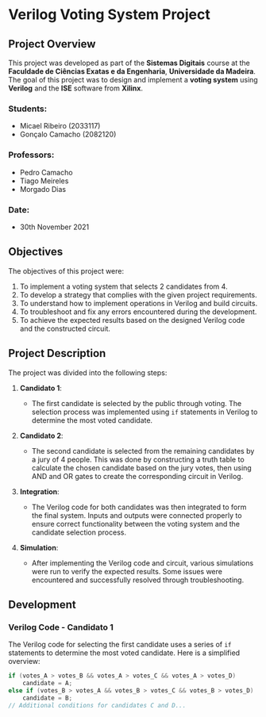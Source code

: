 # Verilog Voting System Project

## Project Overview

This project was developed as part of the **Sistemas Digitais** course at the **Faculdade de Ciências Exatas e da Engenharia**, **Universidade da Madeira**. The goal of this project was to design and implement a **voting system** using **Verilog** and the **ISE** software from **Xilinx**. 

### Students:
- Micael Ribeiro (2033117)
- Gonçalo Camacho (2082120)

### Professors:
- Pedro Camacho
- Tiago Meireles
- Morgado Dias

### Date:
- 30th November 2021

## Objectives
The objectives of this project were:
1. To implement a voting system that selects 2 candidates from 4.
2. To develop a strategy that complies with the given project requirements.
3. To understand how to implement operations in Verilog and build circuits.
4. To troubleshoot and fix any errors encountered during the development.
5. To achieve the expected results based on the designed Verilog code and the constructed circuit.

## Project Description

The project was divided into the following steps:

1. **Candidato 1**:
   - The first candidate is selected by the public through voting. The selection process was implemented using `if` statements in Verilog to determine the most voted candidate.

2. **Candidato 2**:
   - The second candidate is selected from the remaining candidates by a jury of 4 people. This was done by constructing a truth table to calculate the chosen candidate based on the jury votes, then using AND and OR gates to create the corresponding circuit in Verilog.

3. **Integration**:
   - The Verilog code for both candidates was then integrated to form the final system. Inputs and outputs were connected properly to ensure correct functionality between the voting system and the candidate selection process.

4. **Simulation**:
   - After implementing the Verilog code and circuit, various simulations were run to verify the expected results. Some issues were encountered and successfully resolved through troubleshooting.

## Development

### Verilog Code - Candidato 1

The Verilog code for selecting the first candidate uses a series of `if` statements to determine the most voted candidate. Here is a simplified overview:

```verilog
if (votes_A > votes_B && votes_A > votes_C && votes_A > votes_D) 
    candidate = A;
else if (votes_B > votes_A && votes_B > votes_C && votes_B > votes_D)
    candidate = B;
// Additional conditions for candidates C and D...

